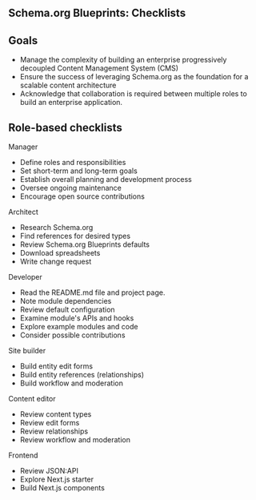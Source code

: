 Schema.org Blueprints: Checklists
---------------------------------

## Goals

- Manage the complexity of building an enterprise progressively decoupled Content Management System (CMS)
- Ensure the success of leveraging Schema.org as the foundation for a scalable content architecture
- Acknowledge that collaboration is required between multiple roles to build an enterprise application.


## Role-based checklists

Manager

- Define roles and responsibilities
- Set short-term and long-term goals
- Establish overall planning and development process
- Oversee ongoing maintenance
- Encourage open source contributions

Architect

- Research Schema.org
- Find references for desired types
- Review Schema.org Blueprints defaults
- Download spreadsheets
- Write change request

Developer

- Read the README.md file and project page.
- Note module dependencies
- Review default configuration
- Examine module's APIs and hooks
- Explore example modules and code
- Consider possible contributions

Site builder

- Build entity edit forms
- Build entity references (relationships)
- Build workflow and moderation

Content editor

- Review content types
- Review edit forms
- Review relationships
- Review workflow and moderation

Frontend

- Review JSON:API
- Explore Next.js starter
- Build Next.js components
